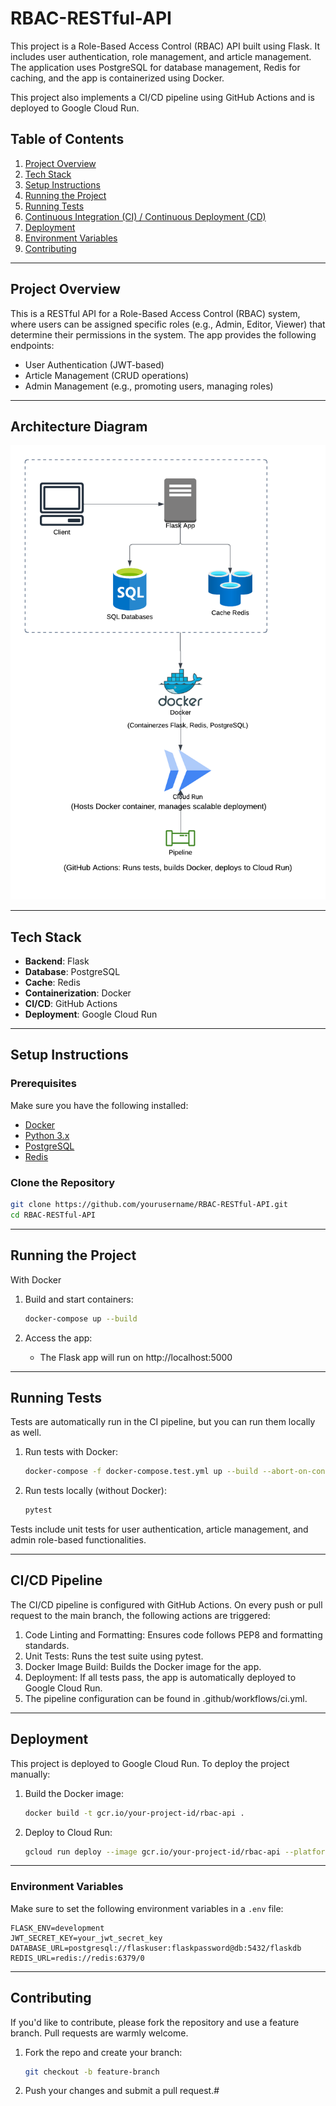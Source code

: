 # RBAC-RESTful-API

This project is a Role-Based Access Control (RBAC) API built using Flask. It includes user authentication, role management, and article management. The application uses PostgreSQL for database management, Redis for caching, and the app is containerized using Docker. 

This project also implements a CI/CD pipeline using GitHub Actions and is deployed to Google Cloud Run.

## Table of Contents

1. [Project Overview](#project-overview)
2. [Tech Stack](#tech-stack)
3. [Setup Instructions](#setup-instructions)
4. [Running the Project](#running-the-project)
5. [Running Tests](#running-tests)
6. [Continuous Integration (CI) / Continuous Deployment (CD)](#ci-cd-pipeline)
7. [Deployment](#deployment)
8. [Environment Variables](#environment-variables)
9. [Contributing](#contributing)

---

## Project Overview

This is a RESTful API for a Role-Based Access Control (RBAC) system, where users can be assigned specific roles (e.g., Admin, Editor, Viewer) that determine their permissions in the system. The app provides the following endpoints:

- User Authentication (JWT-based)
- Article Management (CRUD operations)
- Admin Management (e.g., promoting users, managing roles)

---
## Architecture Diagram

![Architecture Diagram](./architecture-diagram.png)

---

## Tech Stack

- **Backend**: Flask
- **Database**: PostgreSQL
- **Cache**: Redis
- **Containerization**: Docker
- **CI/CD**: GitHub Actions
- **Deployment**: Google Cloud Run

---

## Setup Instructions

### Prerequisites

Make sure you have the following installed:

- [Docker](https://www.docker.com/get-started)
- [Python 3.x](https://www.python.org/)
- [PostgreSQL](https://www.postgresql.org/download/)
- [Redis](https://redis.io/)

### Clone the Repository

```bash
git clone https://github.com/yourusername/RBAC-RESTful-API.git
cd RBAC-RESTful-API
```
---

## Running the Project
With Docker
1. Build and start containers:

    ```bash
    docker-compose up --build
    ```
2. Access the app:
   - The Flask app will run on http://localhost:5000

---

## Running Tests
Tests are automatically run in the CI pipeline, but you can run them locally as well.
1. Run tests with Docker:

    ```bash
    docker-compose -f docker-compose.test.yml up --build --abort-on-container-exit
    ```
2. Run tests locally (without Docker):

    ```bash
    pytest
    ```

Tests include unit tests for user authentication, article management, and admin role-based functionalities.

---

## CI/CD Pipeline
The CI/CD pipeline is configured with GitHub Actions. On every push or pull request to the main branch, the following actions are triggered:

1. Code Linting and Formatting: Ensures code follows PEP8 and formatting standards.
2. Unit Tests: Runs the test suite using pytest.
3. Docker Image Build: Builds the Docker image for the app.
4. Deployment: If all tests pass, the app is automatically deployed to Google Cloud Run.
5. The pipeline configuration can be found in .github/workflows/ci.yml.
---
## Deployment
This project is deployed to Google Cloud Run. To deploy the project manually:

1. Build the Docker image:

    ```bash
    docker build -t gcr.io/your-project-id/rbac-api .
    ```
2. Deploy to Cloud Run:

    ```bash
    gcloud run deploy --image gcr.io/your-project-id/rbac-api --platform managed
    ```
---

### Environment Variables
Make sure to set the following environment variables in a ```.env``` file:

```env
FLASK_ENV=development
JWT_SECRET_KEY=your_jwt_secret_key
DATABASE_URL=postgresql://flaskuser:flaskpassword@db:5432/flaskdb
REDIS_URL=redis://redis:6379/0
```

---

## Contributing
If you'd like to contribute, please fork the repository and use a feature branch. Pull requests are warmly welcome.

1. Fork the repo and create your branch:

    ```bash
    git checkout -b feature-branch
    ```
2. Push your changes and submit a pull request.#
